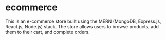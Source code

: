 # ecommerce
This is an e-commerce store built using the MERN (MongoDB, Express.js, React.js, Node.js) stack. The store allows users to browse products, add them to their cart, and complete orders.  
